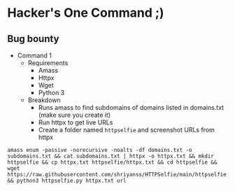 # Hacker's One Command ;)

## Bug bounty
- Command 1
  - Requirements
    - Amass
    - Httpx
    - Wget
    - Python 3
  - Breakdown
    - Runs amass to find subdomains of domains listed in domains.txt (make sure you create it)
    - Run httpx to get live URLs
    - Create a folder named `httpselfie` and screenshot URLs from httpx
```
amass enum -passive -norecursive -noalts -df domains.txt -o subdomains.txt && cat subdomains.txt | httpx -o httpx.txt && mkdir httpselfie && cp httpx.txt httpselfie/httpx.txt && cd httpselfie && wget https://raw.githubusercontent.com/shriyanss/HTTPSelfie/main/httpselfie.py && python3 httpselfie.py httpx.txt url
```
